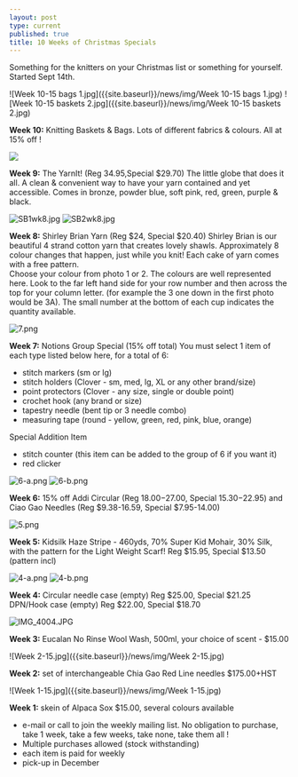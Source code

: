 ```yaml
---
layout: post
type: current
published: true
title: 10 Weeks of Christmas Specials
---
```



Something for the knitters on your Christmas list or something for yourself. Started Sept 14th.


![Week 10-15 bags 1.jpg]({{site.baseurl}}/news/img/Week 10-15 bags 1.jpg)
![Week 10-15 baskets 2.jpg]({{site.baseurl}}/news/img/Week 10-15 baskets 2.jpg)

**Week 10:** Knitting Baskets & Bags.
Lots of different fabrics & colours. All at 15% off !


![]({{site.baseurl}}/news/img/Yarn%20It.jpg)

**Week 9:** The YarnIt! (Reg 34.95,Special $29.70)
The little globe that does it all.  A clean & convenient way to have your yarn contained and yet accessible. Comes in bronze, powder blue, soft pink, red, green, purple & black.

![SB1wk8.jpg]({{site.baseurl}}/news/img/SB1wk8.jpg)
![SB2wk8.jpg]({{site.baseurl}}/news/img/SB2wk8.jpg)

**Week 8:** Shirley Brian Yarn (Reg $24, Special $20.40)
Shirley Brian is our beautiful 4 strand cotton yarn that creates lovely shawls.  Approximately 8 colour changes that happen, just while you knit!  Each cake of yarn comes with a free pattern.  
Choose your colour from photo 1 or 2. The colours are well represented here.  Look to the far left hand side for your row number and then across the top for your column letter.  (for example the 3 one down in the first photo would be 3A).  The small number at the bottom of each cup indicates the quantity available.

![7.png]({{site.baseurl}}/news/img/7.png)

**Week 7:** Notions Group Special (15% off total)
You must select 1 item of each type listed below here, for a total of 6:

- stitch markers (sm or lg)
- stitch holders (Clover - sm, med, lg, XL or any other brand/size)
- point protectors (Clover - any size, single or double point)
- crochet hook (any brand or size)
- tapestry needle (bent tip or 3 needle combo)
- measuring tape (round - yellow, green, red, pink, blue, orange)

Special Addition Item

- stitch counter (this item can be added to the group of 6 if you want it)
- red clicker

<div class="clearfix"></div>

![6-a.png]({{site.baseurl}}/news/img/6-a.png)
![6-b.png]({{site.baseurl}}/news/img/6-b.png)

**Week 6:** 15% off Addi Circular (Reg $18.00-$27.00, Special $15.30-$22.95) and Ciao Gao Needles (Reg $9.38-16.59, Special $7.95-14.00)

<div class="clearfix"></div>

![5.png]({{site.baseurl}}/news/img/5.png)

**Week 5:** Kidsilk Haze Stripe - 460yds, 70% Super Kid Mohair, 30% Silk, with the pattern for the Light Weight Scarf! Reg $15.95, Special $13.50 (pattern incl)

<div class="clearfix"></div>

![4-a.png]({{site.baseurl}}/news/img/4-a.png)
![4-b.png]({{site.baseurl}}/news/img/4-b.png)

**Week 4:** Circular needle case (empty) Reg $25.00, Special $21.25
DPN/Hook case (empty) Reg $22.00, Special $18.70

<div class="clearfix"></div>

![IMG_4004.JPG]({{site.baseurl}}/news/img/IMG_4004.JPG)

**Week 3:** Eucalan No Rinse Wool Wash, 500ml, your choice of scent - $15.00

<div class="clearfix"></div>

![Week 2-15.jpg]({{site.baseurl}}/news/img/Week 2-15.jpg)

**Week 2:** set of interchangeable Chia Gao Red Line needles $175.00+HST

<div class="clearfix"></div>

![Week 1-15.jpg]({{site.baseurl}}/news/img/Week 1-15.jpg)

**Week 1:** skein of Alpaca Sox $15.00, several colours available

<div class="clearfix"></div>

- e-mail or call to join the weekly mailing list. No obligation to purchase, take 1 week, take a few weeks, take none, take them all !  
- Multiple purchases allowed (stock withstanding)
- each item is paid for weekly
- pick-up in December
